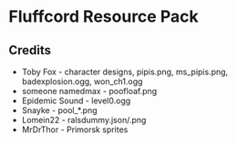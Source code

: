 # Fluffcord Resource Pack

## Credits
- Toby Fox - character designs, pipis.png, ms_pipis.png, badexplosion.ogg, won_ch1.ogg
- someone namedmax - poofloaf.png
- Epidemic Sound - level0.ogg
- Snayke - pool_*.png
- Lomein22 - ralsdummy.json/.png
- MrDrThor - Primorsk sprites

